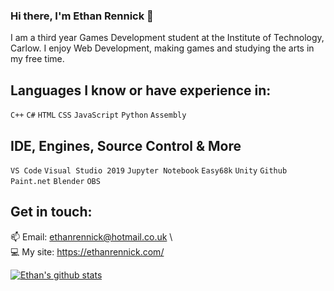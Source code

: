### Hi there, I'm Ethan Rennick 👋
I am a third year Games Development student at the Institute of Technology, Carlow. I enjoy Web Development, making games and studying the arts in my free time.

## Languages I know or have experience in: 
`C++` `C#` `HTML` `CSS` `JavaScript` `Python` `Assembly` 


## IDE, Engines, Source Control & More

`VS Code` `Visual Studio 2019` `Jupyter Notebook` `Easy68k` `Unity` `Github` `Paint.net` `Blender` `OBS`


## Get in touch:
 :mailbox: Email: ethanrennick@hotmail.co.uk \ <br>
 :computer: My site: https://ethanrennick.com/
 
 [![Ethan's github stats](https://github-readme-stats.vercel.app/api?username=EthanRennick)](https://github.com/anuraghazra/github-readme-stats)
 
<!--
**EthanRennick/EthanRennick** is a ✨ _special_ ✨ repository because its `README.md` (this file) appears on your GitHub profile.

Here are some ideas to get you started:

- 🔭 I’m currently working on ...
- 🌱 I’m currently learning ...
- 👯 I’m looking to collaborate on ...
- 🤔 I’m looking for help with ...
- 💬 Ask me about ...
- 📫 How to reach me: ...
- 😄 Pronouns: ...
- ⚡ Fun fact: ...
-->
